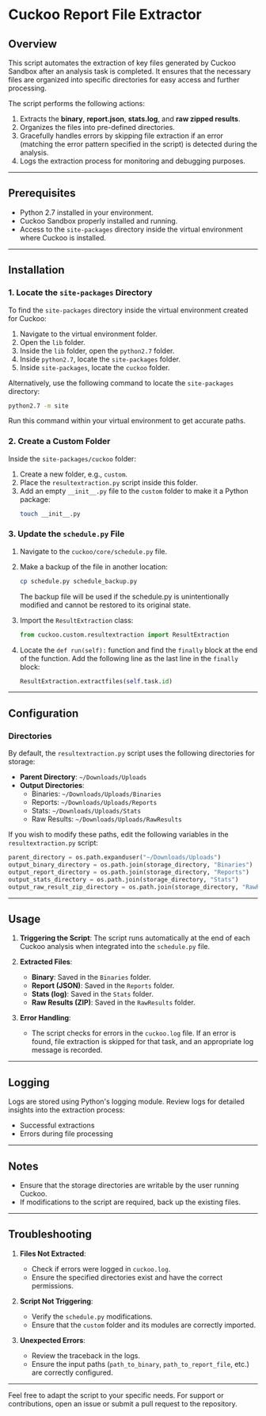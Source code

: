 # Cuckoo Report File Extractor

## Overview

This script automates the extraction of key files generated by Cuckoo Sandbox after an analysis task is completed. It ensures that the necessary files are organized into specific directories for easy access and further processing.

The script performs the following actions:
1. Extracts the **binary**, **report.json**, **stats.log**, and **raw zipped results**.
2. Organizes the files into pre-defined directories.
3. Gracefully handles errors by skipping file extraction if an error (matching the error pattern specified in the script) is detected during the analysis.
4. Logs the extraction process for monitoring and debugging purposes.

---

## Prerequisites

- Python 2.7 installed in your environment.
- Cuckoo Sandbox properly installed and running.
- Access to the `site-packages` directory inside the virtual environment where Cuckoo is installed.

---

## Installation

### 1. Locate the `site-packages` Directory
To find the `site-packages` directory inside the virtual environment created for Cuckoo:
1. Navigate to the virtual environment folder.
2. Open the `lib` folder.
3. Inside the `lib` folder, open the `python2.7` folder.
4. Inside `python2.7`, locate the `site-packages` folder.
5. Inside `site-packages`, locate the `cuckoo` folder.

Alternatively, use the following command to locate the `site-packages` directory:
```bash
python2.7 -m site
```
Run this command within your virtual environment to get accurate paths.

### 2. Create a Custom Folder
Inside the `site-packages/cuckoo` folder:
1. Create a new folder, e.g., `custom`.
2. Place the `resultextraction.py` script inside this folder.
3. Add an empty `__init__.py` file to the `custom` folder to make it a Python package:
   ```bash
   touch __init__.py
   ```

### 3. Update the `schedule.py` File
1. Navigate to the `cuckoo/core/schedule.py` file.
2. Make a backup of the file in another location:
   ```bash
   cp schedule.py schedule_backup.py
   ```
   The backup file will be used if the schedule.py is unintentionally modified and cannot be restored to its original state.
   
3. Import the `ResultExtraction` class:
   ```python
   from cuckoo.custom.resultextraction import ResultExtraction
   ```
4. Locate the `def run(self):` function and find the `finally` block at the end of the function. Add the following line as the last line in the `finally` block:
   ```python
   ResultExtraction.extractfiles(self.task.id)
   ```

---

## Configuration

### Directories
By default, the `resultextraction.py` script uses the following directories for storage:

- **Parent Directory**: `~/Downloads/Uploads`
- **Output Directories**:
  - Binaries: `~/Downloads/Uploads/Binaries`
  - Reports: `~/Downloads/Uploads/Reports`
  - Stats: `~/Downloads/Uploads/Stats`
  - Raw Results: `~/Downloads/Uploads/RawResults`

If you wish to modify these paths, edit the following variables in the `resultextraction.py` script:
```python
parent_directory = os.path.expanduser("~/Downloads/Uploads")
output_binary_directory = os.path.join(storage_directory, "Binaries")
output_report_directory = os.path.join(storage_directory, "Reports")
output_stats_directory = os.path.join(storage_directory, "Stats")
output_raw_result_zip_directory = os.path.join(storage_directory, "RawResults")
```

---

## Usage

1. **Triggering the Script**:
   The script runs automatically at the end of each Cuckoo analysis when integrated into the `schedule.py` file.

2. **Extracted Files**:
   - **Binary**: Saved in the `Binaries` folder.
   - **Report (JSON)**: Saved in the `Reports` folder.
   - **Stats (log)**: Saved in the `Stats` folder.
   - **Raw Results (ZIP)**: Saved in the `RawResults` folder.

3. **Error Handling**:
   - The script checks for errors in the `cuckoo.log` file. If an error is found, file extraction is skipped for that task, and an appropriate log message is recorded.

---

## Logging

Logs are stored using Python's logging module. Review logs for detailed insights into the extraction process:
- Successful extractions
- Errors during file processing

---

## Notes

- Ensure that the storage directories are writable by the user running Cuckoo.
- If modifications to the script are required, back up the existing files.

---

## Troubleshooting

1. **Files Not Extracted**:
   - Check if errors were logged in `cuckoo.log`.
   - Ensure the specified directories exist and have the correct permissions.

2. **Script Not Triggering**:
   - Verify the `schedule.py` modifications.
   - Ensure that the `custom` folder and its modules are correctly imported.

3. **Unexpected Errors**:
   - Review the traceback in the logs.
   - Ensure the input paths (`path_to_binary`, `path_to_report_file`, etc.) are correctly configured.

---

Feel free to adapt the script to your specific needs. For support or contributions, open an issue or submit a pull request to the repository.

